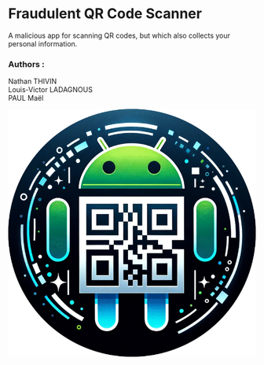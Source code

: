 # Fraudulent QR Code Scanner

A malicious app for scanning QR codes, but which also collects your personal information.

### Authors :

Nathan THIVIN  
Louis-Victor LADAGNOUS  
PAUL Maël  

![Logo](app-logo.png)
